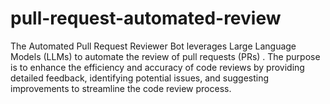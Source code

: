 # pull-request-automated-review
The Automated Pull Request Reviewer Bot leverages Large Language Models (LLMs) to  automate the review of pull requests (PRs) . The purpose is to  enhance the efficiency and accuracy of code reviews by providing detailed feedback,  identifying potential issues, and suggesting improvements to streamline the code review process.
